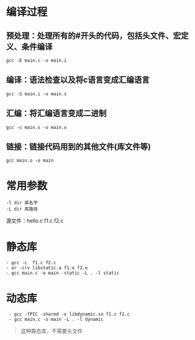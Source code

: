 # 编译过程


## 预处理：处理所有的#开头的代码，包括头文件、宏定义、条件编译
    gcc -E main.c -o main.i
## 编译：语法检查以及将c语言变成汇编语言
    gcc -S main.i -o main.s
## 汇编：将汇编语言变成二进制
    gcc -c main.s -o main.o
## 链接：链接代码用到的其他文件(库文件等)
    gcc main.o -o main
# 常用参数
```text
-l dir 库名字
-L dir 库路径
```
  
源文件：hello.c f1.c f2.c

# 静态库 
    - gcc -c  f1.c f2.c
    - ar -crv libstatic.a f1.o f2.o
    - gcc main.c -o main -static -L . -l static


# 动态库 
     - gcc -fPIC -shared -o libdynamic.so f1.c f2.c
     - gcc main.c -o main -L . -l dynamic


> 这种静态库，不需要头文件